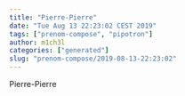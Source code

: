 ```yaml
---
title: "Pierre-Pierre"
date: "Tue Aug 13 22:23:02 CEST 2019"
tags: ["prenom-compose", "pipotron"]
author: m1ch3l
categories: ["generated"]
slug: "prenom-compose/2019-08-13-22:23:02"
---
```


Pierre-Pierre
